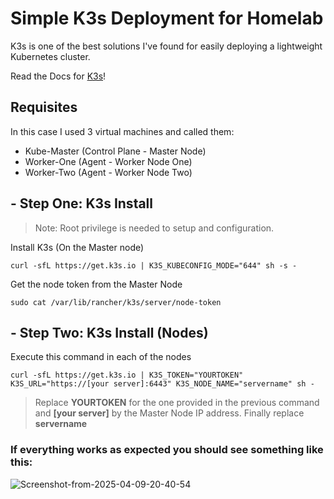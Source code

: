 <!--<img src="https://k3s.io/img/k3s-logo-light.svg" width="150" height="150">-->

# Simple K3s Deployment for Homelab
K3s is one of the best solutions I've found for easily deploying a lightweight Kubernetes cluster.

Read the Docs for [K3s](https://k3s.io/)!

## Requisites 
In this case I used 3 virtual machines and called them:
- Kube-Master (Control Plane - Master Node)
- Worker-One (Agent - Worker Node One)
- Worker-Two (Agent - Worker Node Two)

## - Step One: K3s Install
> Note: Root privilege is needed to setup and configuration.

Install K3s (On the Master node) 
```
curl -sfL https://get.k3s.io | K3S_KUBECONFIG_MODE="644" sh -s -
```
Get the node token from the Master Node
```
sudo cat /var/lib/rancher/k3s/server/node-token
```
## - Step Two: K3s Install (Nodes)
Execute this command in each of the nodes
```
curl -sfL https://get.k3s.io | K3S_TOKEN="YOURTOKEN" K3S_URL="https://[your server]:6443" K3S_NODE_NAME="servername" sh - 
```

> Replace **YOURTOKEN** for the one provided in the previous command and **[your server]** by the Master Node IP address. Finally replace **servername**

### If everything works as expected you should see something like this: 

<img src="https://i.ibb.co/BV6C8gJH/Screenshot-from-2025-04-09-20-40-54.png" alt="Screenshot-from-2025-04-09-20-40-54" border="0">
